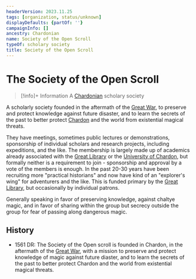 ```yaml
---
headerVersion: 2023.11.25
tags: [organization, status/unknown]
displayDefaults: {partOf: ''}
campaignInfo: []
ancestry: Chardonian
name: Society of the Open Scroll
typeOf: scholary society
title: Society of the Open Scroll
---
```

# The Society of the Open Scroll
>[!info]+ Information
> A [Chardonian](<../gazetteer/west-coast/chardonian-empire/chardonian-empire.md>) scholary society

A scholarly society founded in the aftermath of the [Great War](<../events/1500s/great-war.md>), to preserve and protect knowledge against future disaster, and to learn the secrets of the past to better protect [Chardon](<../gazetteer/west-coast/chardonian-empire/chardon/chardon.md>) and the world from existential magical threats.

They have meetings, sometimes public lectures or demonstrations, sponsorship of individual scholars and research projects, including expeditions, and the like. The membership is largely made up of academics already associated with the [Great Library](<../gazetteer/west-coast/chardonian-empire/chardon/great-library.md>) or the [University of Chardon](<../gazetteer/west-coast/chardonian-empire/chardon/university-of-chardon.md>), but formally neither is a requirement to join - sponsorship and approval by a vote of the members is enough. In the past 20-30 years have been recruiting more "practical historians" and now have kind of an "explorer's wing" for adventurers and the like. This is funded primary by the [Great Library](<../gazetteer/west-coast/chardonian-empire/chardon/great-library.md>), but occasionally by individual patrons.

Generally speaking in favor of preserving knowledge, against chaltye magic, and in favor of sharing within the group but secrecy outside the group for fear of passing along dangerous magic.

## History

- 1561 DR: The Society of the Open scroll is founded in Chardon, in the aftermath of the [Great War](<../events/1500s/great-war.md>), with a mission to preserve and protect knowledge of magic against future diaster, and to learn the secrets of the past to better protect Chardon and the world from existential magical threats. 



